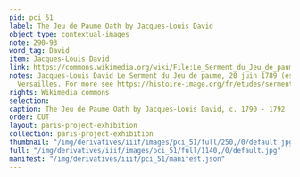 ```yaml
---
pid: pci_51
label: The Jeu de Paume Oath by Jacques-Louis David
object_type: contextual-images
note: 290-93
word_tag: David
item: Jacques-Louis David
link: https://commons.wikimedia.org/wiki/File:Le_Serment_du_Jeu_de_paume.jpg?uselang=fr
notes: Jacques-Louis David Le Serment du Jeu de paume, 20 juin 1789 (esquisse) (1791).
  Versailles. For more see https://histoire-image.org/fr/etudes/serment-jeu-paume-20-juin-1789
rights: Wikimedia commons
selection: 
caption: The Jeu de Paume Oath by Jacques-Louis David, c. 1790 - 1792
order: CUT
layout: paris-project-exhibition
collection: paris-project-exhibition
thumbnail: "/img/derivatives/iiif/images/pci_51/full/250,/0/default.jpg"
full: "/img/derivatives/iiif/images/pci_51/full/1140,/0/default.jpg"
manifest: "/img/derivatives/iiif/pci_51/manifest.json"
---
```

